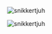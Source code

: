 <p><img align="center" src="https://github-readme-stats.vercel.app/api/top-langs?username=Jeff53978&show_icons=true&locale=en&layout=compact" alt="snikkertjuh" /></p>
<p><img align="center" src="https://github-readme-streak-stats.herokuapp.com/?user=Jeff53978&" alt="snikkertjuh" /></p>
